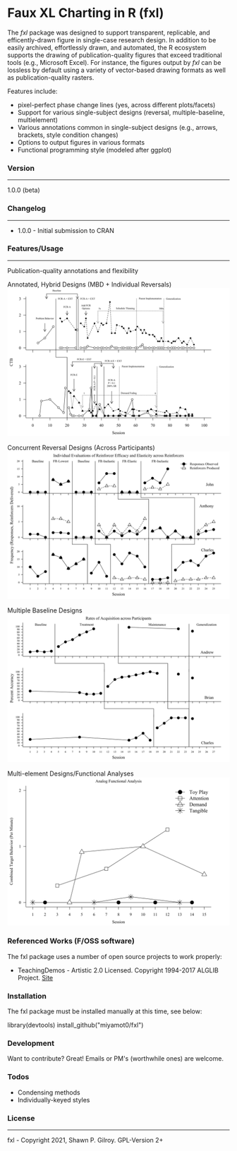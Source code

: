 
# Faux XL Charting in R (fxl)

The _fxl_ package was designed to support transparent, replicable, and efficently-drawn figure in single-case research design. In addition to be easily archived, effortlessly drawn, and automated, the R ecosystem supports the drawing of publication-quality figures that exceed traditional tools (e.g., Microsoft Excel). For instance, the figures output by _fxl_ can be lossless by default using a variety of vector-based drawing formats as well as publication-quality rasters.

Features include:
 - pixel-perfect phase change lines (yes, across different plots/facets)
 - Support for various single-subject designs (reversal, multiple-baseline, multielement)
 - Various annotations common in single-subject designs (e.g., arrows, brackets, style condition changes)
 - Options to output figures in various formats
 - Functional programming style (modeled after ggplot)

### Version
------
1.0.0 (beta)

### Changelog
------
* 1.0.0 - Initial submission to CRAN

### Features/Usage
------
Publication-quality annotations and flexibility

Annotated, Hybrid Designs (MBD + Individual Reversals)
![Gilroy et al 2019](https://github.com/miyamot0/fxl/blob/main/man/figures/annotatedfigure2.svg?raw=true)

Concurrent Reversal Designs (Across Participants)
![Gilroy et al 2021](https://github.com/miyamot0/fxl/blob/main/man/figures/concurrentfigure.svg?raw=true)

Multiple Baseline Designs
![Gilroy et al 2015](https://github.com/miyamot0/fxl/blob/main/man/figures/multiplebaselinefigure.svg?raw=true)

Multi-element Designs/Functional Analyses 
![Gilroy et al 2019](https://github.com/miyamot0/fxl/blob/main/man/figures/fafigure.svg?raw=true)

### Referenced Works (F/OSS software)
The fxl package uses a number of open source projects to work properly:
* TeachingDemos - Artistic 2.0 Licensed. Copyright 1994-2017 ALGLIB Project. [Site](https://cran.r-project.org/web/packages/TeachingDemos/index.html)

### Installation
The fxl package must be installed manually at this time, see below: 

library(devtools)
install_github("miyamot0/fxl")

### Development
Want to contribute? Great! Emails or PM's (worthwhile ones) are welcome.

### Todos
* Condensing methods
* Individually-keyed styles

### License
----
fxl - Copyright 2021, Shawn P. Gilroy. GPL-Version 2+
